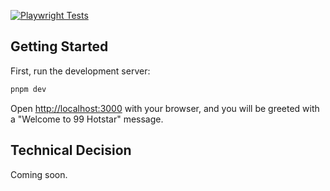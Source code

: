 [![Playwright Tests](https://github.com/azharizkita/99-hotstar/actions/workflows/playwright.yml/badge.svg)](https://github.com/azharizkita/99-hotstar/actions/workflows/playwright.yml)

## Getting Started

First, run the development server:

```bash
pnpm dev
```

Open [http://localhost:3000](http://localhost:3000) with your browser, and you will be greeted with a "Welcome to 99 Hotstar" message.

## Technical Decision

Coming soon.
